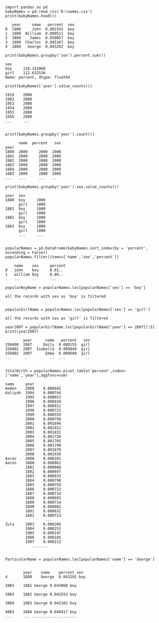 
    import pandas as pd
    babyNames = pd.read_csv('D:\names.csv')
    print(babyNames.head())
    
       year     name   percent  sex
    0  1880     John  0.081541  boy
    1  1880  William  0.080511  boy
    2  1880    James  0.050057  boy
    3  1880  Charles  0.045167  boy
    4  1880   George  0.043292  boy
    
    print(babyNames.groupby('sex').percent.sum())
    
    sex
    boy     118.141068
    girl    112.632536
    Name: percent, dtype: float64
    
    print(babyNames['year'].value_counts())
    
    1919    2000
    1983    2000
    1953    2000
    1954    2000
    1955    2000
    1956    2000
    ...     ...
    
    
    print(babyNames.groupby('year').count())
    
          name  percent   sex
    year                     
    1880  2000     2000  2000
    1881  2000     2000  2000
    1882  2000     2000  2000
    1883  2000     2000  2000
    1884  2000     2000  2000
    1885  2000     2000  2000
    ...   ...      ...   ..    

    print(babyNames.groupby('year').sex.value_counts())
    
    year  sex 
    1880  boy     1000
          girl    1000
    1881  boy     1000
          girl    1000
    1882  boy     1000
          girl    1000
    1883  boy     1000
          girl    1000
          ...     ...
          
          
    popularNames = pd.DataFrame(babyNames.sort_index(by = 'percent', ascending = False))
    popularNames.filter(items=['name','sex','percent'])
    
        name    sex     percent
    0   john    boy     0.81..
    1   william boy     0.80..
    .   ..      ..      ...
    
    popularBoyName = popularNames.loc[popularNames['sex'] == 'boy']
  
    all the records with sex as 'boy' is filtered 
    
    
    popularGirlName = popularNames.loc[popularNames['sex'] == 'girl']
    
    all the records with sex as 'girl' is filtered
    
    year2007 = popularGirlName.loc[popularGirlName['year'] == 2007][:5]
    print(year2007)
    
            year      name   percent   sex
    256000  2007     Emily  0.009155  girl
    256001  2007  Isabella  0.009049  girl
    256002  2007      Emma  0.008688  girl
    ...     ..          ..  ...         ..
    
    
    totalBirth = popularNames.pivot_table('percent',index=['name','year'],aggfunc=sum)

    name     year
    Aaden    2008    0.000442
    Aaliyah  1994    0.000744
             1995    0.000653
             1996    0.000434
             1997    0.000911
             1998    0.000722
             1999    0.000559
             2000    0.000750
             2001    0.001694
             2002    0.002422
             2003    0.001831
             2004    0.001726
             2005    0.001703
             2006    0.001790
             2007    0.001870
             2008    0.001939
    Aarav    2008    0.000101
    Aaron    1880    0.000861
             1881    0.000868
             1882    0.000697
             1883    0.000933
             1884    0.000790
             1885    0.000759
             1886    0.000722
             1887    0.000714
             1888    0.000693
             1889    0.000714
             1890    0.000802
             1891    0.000631
             1892    0.000723
                      ...   
    Zula     1903    0.000266
             1904    0.000253
             1905    0.000197
             1906    0.000185
             1907    0.000213
                .......


    ParticularName = popularNames.loc[popularNames['name'] == 'George']
    

            year    name    percent sex
    4       1880    George  0.043292 boy 

    1003    1881 George 0.043068 boy 

    2003    1882 George 0.042553 boy 

    3004    1883 George 0.042102 boy 

    4003    1884 George 0.040417 boy 
    ...     ... ....................
    
    
    
    
